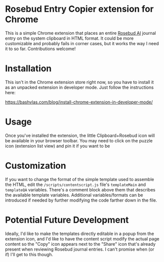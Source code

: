 # Rosebud Entry Copier extension for Chrome

This is a simple Chrome extension that places an entire [Rosebud AI](https://my.rosebud.app?r=W7RDK) journal entry on the system clipboard in HTML format. It could be more customizable and probably fails in corner cases, but it works the way I need it to so far. Contributions welcome!

# Installation

This isn't in the Chrome extension store right now, so you have to install it as an unpacked extension in developer mode. Just follow the instructions here:

https://bashvlas.com/blog/install-chrome-extension-in-developer-mode/

# Usage

Once you've installed the extension, the little Clipboard+Rosebud icon will be available in your browser toolbar. You may need to click on the puzzle icon (extension list view) and pin it if you want to be

# Customization

If you want to change the format of the simple template used to assemble the HTML, edit the `/scripts/contentscript.js` file's `templateMain` and `templateQA` variables. There's a comment block above them that describes the available template variables. Additional variables/formats can be introduced if needed by further modifying the code farther down in the file.

# Potential Future Development

Ideally, I'd like to make the templates directly editable in a popup from the extension icon, and I'd like to have the content script modify the actual page content so the "Copy" icon appears next to the "Share" icon that's already present when reviewing Rosebud journal entries. I can't promise when (or if) I'll get to this though.
